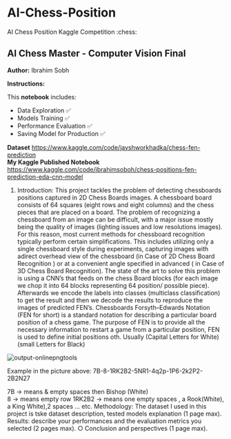 # AI-Chess-Position
AI Chess Position Kaggle Competition :chess:

## **AI Chess Master - Computer Vision Final**
**Author:** Ibrahim Sobh

**Instructions:**

This **notebook** includes:
* Data Exploration ✅
* Models Training ✅
* Performance Evaluation ✅
* Saving Model for Production ✅

**Dataset** https://www.kaggle.com/code/jayshworkhadka/chess-fen-prediction </br>
**My Kaggle Published Notebook** https://www.kaggle.com/code/ibrahimsoboh/chess-positions-fen-prediction-eda-cnn-model </br>



1. Introduction:
This project tackles the problem of detecting chessboards positions captured in 2D Chess Boards images. A chessboard board consists of 64 squares (eight rows and eight columns) and the chess pieces that are placed on a board.
The problem of recognizing a chessboard from an image can be difficult, with a major issue mostly being the quality of images (lighting issues and low resolutions images).
For this reason, most current methods for chessboard recognition typically perform certain simplifications. This includes utilizing only a single chessboard style during experiments, capturing images with adirect overhead view of the chessboard (in Case of 2D Chess Board Recognition ) or at a convenient angle specified in advanced ( in Case of 3D Chess Board Recognition).
The state of the art to solve this problem is using a CNN’s that feeds on the chess Board blocks (for each image we chop it into 64 blocks representing 64 position/ possible piece). Afterwards we encode the labels into classes (multiclass classification) to get the result and then we decode the results to reproduce the images of predicted FEN’s.
Chessboards Forsyth–Edwards Notation (FEN for short) is a standard notation for describing a particular board position of a chess game. The purpose of FEN is to provide all the necessary information to restart a game from a particular position, FEN is used to define initial positions oth. Usually (Capital Letters for White) (small Letters for Black)



![output-onlinepngtools](https://user-images.githubusercontent.com/49615833/182905540-68cc56a2-d651-4439-89a7-be09a07be866.png)


Example in the picture above: 7B-8-1RK2B2-5NR1-4q2p-1P6-2k2P2-2B2N27

7B     -> means & empty spaces then Bishop (White)    
8      -> means empty row 
1RK2B2 -> means one empty spaces , a Rook(White), a King White),2 spaces … etc.
Methodology:
The dataset I used in this project is tske
dataset description, tested models explanation (1 page max). 
Results: describe your performances and the evaluation metrics you selected (2 pages max). 
○ Conclusion and perspectives (1 page max). 
 


